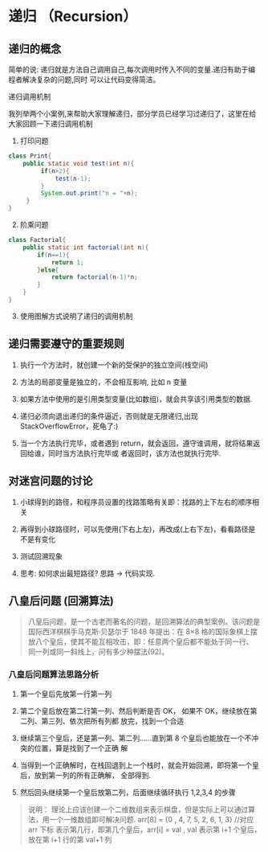 # 递归 （Recursion）

## 递归的概念

简单的说: 递归就是方法自己调用自己,每次调用时传入不同的变量.递归有助于编程者解决复杂的问题,同时 可以让代码变得简洁。

递归调用机制

我列举两个小案例,来帮助大家理解递归，部分学员已经学习过递归了，这里在给大家回顾一下递归调用机制

1. 打印问题
~~~java
class Print{
    public static void test(int n){
         if(n>2){
             test(n-1);
         }
         System.out.print("n = "+n);
     }
}
~~~

2. 阶乘问题
~~~java
class Factorial{
    public static int factorial(int n){
        if(n==1){
            return 1;
        }else{
            return factorial(n-1)*n;
        }
    }
}
~~~

3. 使用图解方式说明了递归的调用机制

## 递归需要遵守的重要规则

1. 执行一个方法时，就创建一个新的受保护的独立空间(栈空间)

2. 方法的局部变量是独立的，不会相互影响, 比如 n 变量

3. 如果方法中使用的是引用类型变量(比如数组)，就会共享该引用类型的数据.

4. 递归必须向退出递归的条件逼近，否则就是无限递归,出现 StackOverflowError，死龟了:)

5. 当一个方法执行完毕，或者遇到 return，就会返回，遵守谁调用，就将结果返回给谁，同时当方法执行完毕或 者返回时，该方法也就执行完毕.

## 对迷宫问题的讨论

1. 小球得到的路径，和程序员设置的找路策略有关即：找路的上下左右的顺序相关

2. 再得到小球路径时，可以先使用(下右上左)，再改成(上右下左)，看看路径是不是有变化

3. 测试回溯现象

4. 思考: 如何求出最短路径? 思路 -> 代码实现.

## 八皇后问题 (回溯算法)

> 八皇后问题，是一个古老而著名的问题，是回溯算法的典型案例。该问题是国际西洋棋棋手马克斯·贝瑟尔于 1848 年提出：在 8×8 格的国际象棋上摆放八个皇后，使其不能互相攻击，即：任意两个皇后都不能处于同一行、 同一列或同一斜线上，问有多少种摆法(92)。

### 八皇后问题算法思路分析

1. 第一个皇后先放第一行第一列

2. 第二个皇后放在第二行第一列、然后判断是否 OK， 如果不 OK，继续放在第二列、第三列、依次把所有列都 放完，找到一个合适

3. 继续第三个皇后，还是第一列、第二列……直到第 8 个皇后也能放在一个不冲突的位置，算是找到了一个正确 解

4. 当得到一个正确解时，在栈回退到上一个栈时，就会开始回溯，即将第一个皇后，放到第一列的所有正确解， 全部得到.

5. 然后回头继续第一个皇后放第二列，后面继续循环执行 1,2,3,4 的步骤

> 说明： 理论上应该创建一个二维数组来表示棋盘，但是实际上可以通过算法，用一个一维数组即可解决问题. arr[8] = {0 , 4, 7, 5, 2, 6, 1, 3} //对应 arr 下标 表示第几行，即第几个皇后，arr[i] = val , val 表示第 i+1 个皇后，放在第 i+1 行的第 val+1 列
